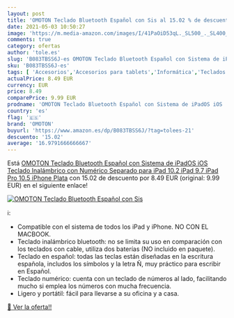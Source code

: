 ```yaml
---
layout: post
title: 'OMOTON Teclado Bluetooth Español con Sis al 15.02 % de descuento'
date: 2021-05-03 10:50:27
image: 'https://m.media-amazon.com/images/I/41PaOiD53qL._SL500_._SL400_.jpg'
comments: true
category: ofertas
author: 'tole.es'
slug: 'B083TBSS6J-es OMOTON Teclado Bluetooth Español con Sistema de iPadOS iOS...'
sku: 'B083TBSS6J-es'
tags: [ 'Accesorios','Accesorios para tablets','Informática','Teclados para tablets','ipad','iphone','omoton', ]
actualPrice: 8.49 EUR
currency: EUR
price: 8.49
comparePrice: 9.99 EUR
prodname: 'OMOTON Teclado Bluetooth Español con Sistema de iPadOS iOS  Teclado Inalámbrico con Numérico Separado  para iPad 10.2  iPad 9.7  iPad Pro 10.5  iPhone  Plata'
country: 'es'
flag: '🇪🇸'
brand: 'OMOTON'
buyurl: 'https://www.amazon.es/dp/B083TBSS6J/?tag=tolees-21'
descuento: '15.02'
average: '16.9791666666667'
---
```


Está [OMOTON Teclado Bluetooth Español con Sistema de iPadOS iOS  Teclado Inalámbrico con Numérico Separado  para iPad 10.2  iPad 9.7  iPad Pro 10.5  iPhone  Plata](https://www.amazon.es/dp/B083TBSS6J/?tag=tolees-21) con 15.02 de descuento por 8.49 EUR (original: 9.99 EUR) en el siguiente enlace!

[![OMOTON Teclado Bluetooth Español con Sis](https://m.media-amazon.com/images/I/41PaOiD53qL._SL500_._SL400_.jpg)](https://www.amazon.es/dp/B083TBSS6J/?tag=tolees-21)

ℹ️:

- Compatible con el sistema de todos los iPad y iPhone. NO CON EL MACBOOK.
- Teclado inalámbrico bluetooth: no se limita su uso en comparación con los teclados con cable, utiliza dos baterías (NO incluido en paquete).
- Teclado en español: todas las teclas están diseñadas en la escritura española, includos los símbolos y la letra Ñ, muy práctico para escribir en Español.
- Teclado numérico: cuenta con un teclado de números al lado, facilitando mucho si emplea los números con mucha frecuencia.
- Ligero y portátil: fácil para llevarse a su oficina y a casa.

[🛒 Ver la oferta!!](https://www.amazon.es/dp/B083TBSS6J/?tag=tolees-21)
